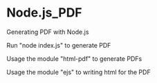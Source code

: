 # Node.js_PDF
Generating PDF with Node.js


<p>Run "node index.js" to generate PDF</p>
<p>Usage the module "html-pdf" to generate PDFs</p>
<p>Usage the module "ejs" to writing html for the PDF</p>
